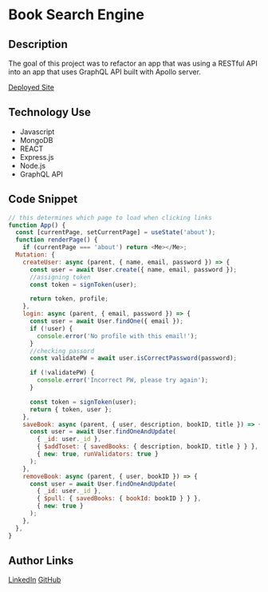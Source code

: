 # Book Search Engine

## Description

The goal of this project was to refactor an app that was using a RESTful API into an app that uses GraphQL API built with Apollo server.

[Deployed Site]()

## Technology Use

- Javascript
- MongoDB
- REACT
- Express.js
- Node.js
- GraphQL API

## Code Snippet

```JavaScript
// this determines which page to load when clicking links
function App() {
  const [currentPage, setCurrentPage] = useState('about');
  function renderPage() {
    if (currentPage === 'about') return <Me></Me>;
  Mutation: {
    createUser: async (parent, { name, email, password }) => {
      const user = await User.create({ name, email, password });
      //assigning token
      const token = signToken(user);

      return token, profile;
    },
    login: async (parent, { email, password }) => {
      const user = await User.findOne({ email });
      if (!user) {
        console.error('No profile with this email!');
      }
      //checking passord
      const validatePW = await user.isCorrectPassword(password);

      if (!validatePW) {
        console.error('Incorrect PW, please try again');
      }

      const token = signToken(user);
      return { token, user };
    },
    saveBook: async (parent, { user, description, bookID, title }) => {
      const user = await User.findOneAndUpdate(
        { _id: user._id },
        { $addToset: { savedBooks: { description, bookID, title } } },
        { new: true, runValidators: true }
      );
    },
    removeBook: async (parent, { user, bookID }) => {
      const user = await User.findOneAndUpdate(
        { _id: user._id },
        { $pull: { savedBooks: { bookId: bookID } } },
        { new: true }
      );
    },
  },
}
```

## Author Links

[LinkedIn](https://www.linkedin.com/in/alexis-zaragoza-5baa51242/)
[GitHub](https://github.com/turtle2001)
